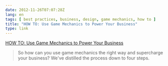 ```yaml
---
date: 2012-11-26T07:07:28Z
lang: en
tags: [ best practices, business, design, game mechanics, how to ]
title: "HOW TO: Use Game Mechanics to Power Your Business"
type: link
---
```


[HOW TO: Use Game Mechanics to Power Your
Business](http://mashable.com/2010/07/13/game-mechanics-business/)

> So how can you use game mechanics the right way and supercharge your
> business? We've distilled the process down to four steps.

